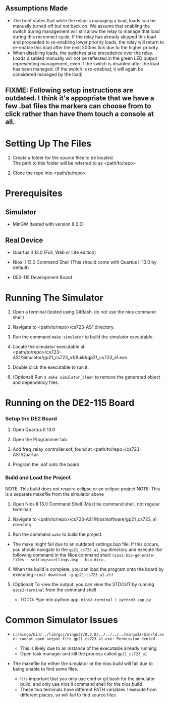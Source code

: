 ## Assumptions Made
 - The brief states that while the relay is managing a load, loads can be manually turned off but not back on. 
   We assume that enabling the switch during management will still allow the relay to manage that load during this reconnect cycle.
   If the relay has already skipped this load and proceeded to re-enabling lower priority loads, the relay will return to re-enable this load after the next 500ms tick due to the higher priority.
 - When disabling loads, the switches take precedence over the relay. Loads disabled manually will not be reflected in the green LED output representing management, even if the switch is disabled after the load has been managed. (If the switch is re-enabled, it will again be considered managed by the load)

## FIXME: Following setup instructions are outdated. I think it's appopriate that we have a few .bat files the markers can choose from to click rather than have them touch a console at all.

# Setting Up The Files

1. Create a folder for the source files to be located.  
   The path to this folder will be referred to as <path/to/repo>

2. Clone the repo into <path/to/repo>

# Prerequisites

## Simulator

- MinGW (tested with version 8.2.0)

## Real Device

- Quartus II 13.0 (Full, Web or Lite edition)

- Nios II 13.0 Command Shell (This should come with Quartus II 13.0 by default)

- DE2-115 Development Board

# Running The Simulator
1. Open a terminal (tested using GitBash, do not use the nios command shell)

2. Navigate to <path/to/repo>/cs723-AS1 directory.

3. Run the command `make simulator` to build the simulator executable.

4. Locate the simulator executable at:  
   <path/to/repo>/cs723-AS1/Simulator/gp21_cs723_a1/Build/gp21_cs723_a1.exe

5. Double click the executable to run it.

6. (Optional) Run `$ make simulator_clean` to remove the generated object and dependency files.

# Running on the DE2-115 Board

### Setup the DE2 Board

1. Open Quartus II 13.0

2. Open the Programmer tab

3. Add freq_relay_controller.sof, found at <path/to/repo>/cs723-AS1/Quartus

4. Program the .sof onto the board

### Build and Load the Project

NOTE: This build does not require eclipse or an eclipse project
NOTE: This is a separate makefile from the simulator above

1. Open Nios II 13.0 Command Shell (Must be command shell, not regular terminal)

2. Navigate to <path/to/repo>/cs723-AS1/Nios/software/gp21_cs723_a1 directory.

3. Run the command `make` to build the project.
  - The make might fail due to an outdated settings.bsp file. If this occurs, you should navigate to the `gp21_cs723_a1_bsp` directory and execute the following command in the Nios command shell: `nios2-bsp-generate-files --settings=settings.bsp --bsp-dir=.`

4. When the build is complete, you can load the program onto the board by executing `nios2-download -g gp21_cs723_a1.elf`

5. (Optional) To view the output, you can view the STDOUT by running `nios2-terminal` from the command shell
    - TODO: Pipe into python app, `nios2-terminal | python3 app.py`
# Common Simulator Issues

- `c:/mingw/bin/../lib/gcc/mingw32/8.2.0/../../../../mingw32/bin/ld.exe: cannot open output file gp21_cs723_a1.exe: Permission denied`
  - This is likely due to an instance of the executable already running.
  - Open task manager and kill the process called `gp21_cs723_a1`

- The makefile for either the simulator or the nios build will fail due to being unable to find some files. 
  - It is important that you only use cmd or git bash for the simulator build, and only use nios ii command shell for the nios build
  - These two terminals have different PATH variables / execute from different places, so will fail to find source files
